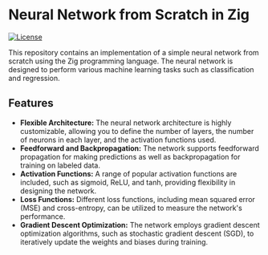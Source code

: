 # Neural Network from Scratch in Zig

[![License](https://img.shields.io/badge/License-MIT-blue.svg)](https://opensource.org/licenses/MIT)

This repository contains an implementation of a simple neural network from scratch using the Zig programming language. The neural network is designed to perform various machine learning tasks such as classification and regression.

## Features

- **Flexible Architecture:** The neural network architecture is highly customizable, allowing you to define the number of layers, the number of neurons in each layer, and the activation functions used.
- **Feedforward and Backpropagation:** The network supports feedforward propagation for making predictions as well as backpropagation for training on labeled data.
- **Activation Functions:** A range of popular activation functions are included, such as sigmoid, ReLU, and tanh, providing flexibility in designing the network.
- **Loss Functions:** Different loss functions, including mean squared error (MSE) and cross-entropy, can be utilized to measure the network's performance.
- **Gradient Descent Optimization:** The network employs gradient descent optimization algorithms, such as stochastic gradient descent (SGD), to iteratively update the weights and biases during training.

